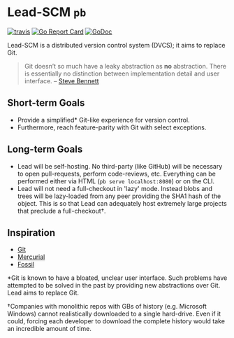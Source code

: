 # Lead-SCM `pb`
[![travis][travis-badge]][travis]
[![Go Report Card][goreport-badge]][goreport]
[![GoDoc][godoc-badge]][godoc]

Lead-SCM is a distributed version control system (DVCS); it aims to replace Git.

> Git doesn’t so much have a leaky abstraction as **no** abstraction. There is
> essentially no distinction between implementation detail and user interface.
> – [Steve Bennett][quote]

## Short-term Goals

- Provide a simplified* Git-like experience for version control.
- Furthermore, reach feature-parity with Git with select exceptions.

## Long-term Goals

- Lead will be self-hosting. No third-party (like GitHub) will be necessary to
  open pull-requests, perform code-reviews, etc. Everything can be performed either
  via HTML (`pb serve localhost:8080`) or on the CLI.
- Lead will not need a full-checkout in 'lazy' mode. Instead blobs and trees will
  be lazy-loaded from any peer providing the SHA1 hash of the object. This is so that
  Lead can adequately host extremely large projects that preclude a full-checkout†.

## Inspiration

- [Git](https://git-scm.com)
- [Mercurial](https://mercurial-scm.org)
- [Fossil](http://fossil-scm.org)

*Git is known to have a bloated, unclear user interface. Such problems have attempted
to be solved in the past by providing new abstractions over Git. Lead aims to replace
Git.

†Companies with monolithic repos with GBs of history (e.g. Microsoft Windows) cannot
realistically downloaded to a single hard-drive. Even if it could, forcing each
developer to download the complete history would take an incredible amount of time.

[travis]: https://travis-ci.org/Lead-SCM/pb
[travis-badge]: https://api.travis-ci.org/Lead-SCM/pb.svg?branch=master
[goreport]: https://goreportcard.com/report/github.com/Lead-SCM/pb
[goreport-badge]: https://goreportcard.com/badge/github.com/Lead-SCM/pb
[godoc]: https://godoc.org/github.com/Lead-SCM/pb
[godoc-badge]: https://godoc.org/github.com/Lead-SCM/pb?status.svg
[quote]: https://stevebennett.me/2012/02/24/10-things-i-hate-about-git/
